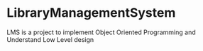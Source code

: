 # LibraryManagementSystem
LMS is a project to implement Object Oriented Programming and Understand Low Level design
